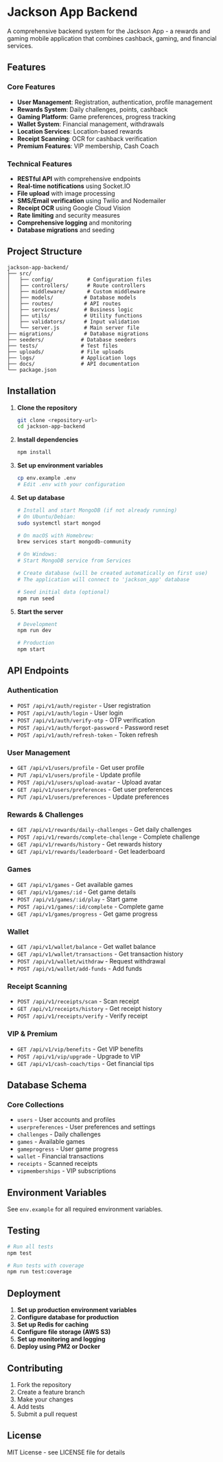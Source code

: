 # Jackson App Backend

A comprehensive backend system for the Jackson App - a rewards and gaming mobile application that combines cashback, gaming, and financial services.

## Features

### Core Features
- **User Management**: Registration, authentication, profile management
- **Rewards System**: Daily challenges, points, cashback
- **Gaming Platform**: Game preferences, progress tracking
- **Wallet System**: Financial management, withdrawals
- **Location Services**: Location-based rewards
- **Receipt Scanning**: OCR for cashback verification
- **Premium Features**: VIP membership, Cash Coach

### Technical Features
- **RESTful API** with comprehensive endpoints
- **Real-time notifications** using Socket.IO
- **File upload** with image processing
- **SMS/Email verification** using Twilio and Nodemailer
- **Receipt OCR** using Google Cloud Vision
- **Rate limiting** and security measures
- **Comprehensive logging** and monitoring
- **Database migrations** and seeding

## Project Structure

```
jackson-app-backend/
├── src/
│   ├── config/           # Configuration files
│   ├── controllers/      # Route controllers
│   ├── middleware/       # Custom middleware
│   ├── models/          # Database models
│   ├── routes/          # API routes
│   ├── services/        # Business logic
│   ├── utils/           # Utility functions
│   ├── validators/      # Input validation
│   └── server.js        # Main server file
├── migrations/          # Database migrations
├── seeders/            # Database seeders
├── tests/              # Test files
├── uploads/            # File uploads
├── logs/               # Application logs
├── docs/               # API documentation
└── package.json
```

## Installation

1. **Clone the repository**
   ```bash
   git clone <repository-url>
   cd jackson-app-backend
   ```

2. **Install dependencies**
   ```bash
   npm install
   ```

3. **Set up environment variables**
   ```bash
   cp env.example .env
   # Edit .env with your configuration
   ```

4. **Set up database**
   ```bash
   # Install and start MongoDB (if not already running)
   # On Ubuntu/Debian:
   sudo systemctl start mongod
   
   # On macOS with Homebrew:
   brew services start mongodb-community
   
   # On Windows:
   # Start MongoDB service from Services
   
   # Create database (will be created automatically on first use)
   # The application will connect to 'jackson_app' database
   
   # Seed initial data (optional)
   npm run seed
   ```

5. **Start the server**
   ```bash
   # Development
   npm run dev
   
   # Production
   npm start
   ```

## API Endpoints

### Authentication
- `POST /api/v1/auth/register` - User registration
- `POST /api/v1/auth/login` - User login
- `POST /api/v1/auth/verify-otp` - OTP verification
- `POST /api/v1/auth/forgot-password` - Password reset
- `POST /api/v1/auth/refresh-token` - Token refresh

### User Management
- `GET /api/v1/users/profile` - Get user profile
- `PUT /api/v1/users/profile` - Update profile
- `POST /api/v1/users/upload-avatar` - Upload avatar
- `GET /api/v1/users/preferences` - Get user preferences
- `PUT /api/v1/users/preferences` - Update preferences

### Rewards & Challenges
- `GET /api/v1/rewards/daily-challenges` - Get daily challenges
- `POST /api/v1/rewards/complete-challenge` - Complete challenge
- `GET /api/v1/rewards/history` - Get rewards history
- `GET /api/v1/rewards/leaderboard` - Get leaderboard

### Games
- `GET /api/v1/games` - Get available games
- `GET /api/v1/games/:id` - Get game details
- `POST /api/v1/games/:id/play` - Start game
- `POST /api/v1/games/:id/complete` - Complete game
- `GET /api/v1/games/progress` - Get game progress

### Wallet
- `GET /api/v1/wallet/balance` - Get wallet balance
- `GET /api/v1/wallet/transactions` - Get transaction history
- `POST /api/v1/wallet/withdraw` - Request withdrawal
- `POST /api/v1/wallet/add-funds` - Add funds

### Receipt Scanning
- `POST /api/v1/receipts/scan` - Scan receipt
- `GET /api/v1/receipts/history` - Get receipt history
- `POST /api/v1/receipts/verify` - Verify receipt

### VIP & Premium
- `GET /api/v1/vip/benefits` - Get VIP benefits
- `POST /api/v1/vip/upgrade` - Upgrade to VIP
- `GET /api/v1/cash-coach/tips` - Get financial tips

## Database Schema

### Core Collections
- `users` - User accounts and profiles
- `userpreferences` - User preferences and settings
- `challenges` - Daily challenges
- `games` - Available games
- `gameprogress` - User game progress
- `wallet` - Financial transactions
- `receipts` - Scanned receipts
- `vipmemberships` - VIP subscriptions

## Environment Variables

See `env.example` for all required environment variables.

## Testing

```bash
# Run all tests
npm test

# Run tests with coverage
npm run test:coverage
```

## Deployment

1. **Set up production environment variables**
2. **Configure database for production**
3. **Set up Redis for caching**
4. **Configure file storage (AWS S3)**
5. **Set up monitoring and logging**
6. **Deploy using PM2 or Docker**

## Contributing

1. Fork the repository
2. Create a feature branch
3. Make your changes
4. Add tests
5. Submit a pull request

## License

MIT License - see LICENSE file for details 